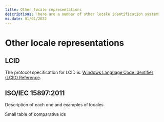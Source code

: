 ```yaml
---
title: Other locale representations
descriptions: There are a number of other locale identification systems that you should be aware of, such as LCID (obsolete Windows Locale Identifier).
ms.date: 01/01/2022
---
```

# Other locale representations

## LCID

The protocol specification for LCID is: [Windows Language Code Identifier (LCID) Reference](/openspecs/windows_protocols/ms-lcid/).

## ISO/IEC 15897:2011

<!-- Not a very useful reference because the standard itself is behind a paywall
[Information technology — User interfaces — Procedures for the registration of cultural elements](https://www.iso.org/standard/50707.html)
-->

Description of each one and examples of locales

Small table of comparative ids
